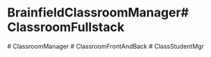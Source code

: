 # BrainfieldClassroomManager#   C l a s s r o o m F u l l s t a c k  
 #   C l a s s r o o m M a n a g e r  
 #   C l a s s r o o m F r o n t A n d B a c k  
 #   C l a s s S t u d e n t M g r  
 